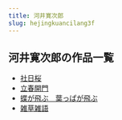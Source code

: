 ```yaml
---
title: 河井寛次郎
slug: hejingkuancilang3f
---
```


## 河井寛次郎の作品一覧

- [社日桜](sheriying-e13)
- [立春開門](lichunkaimen-701)
- [蝶が飛ぶ　葉っぱが飛ぶ](diegafeibuxiets-48f)
- [雑草雑語](zacaozayu-910)
